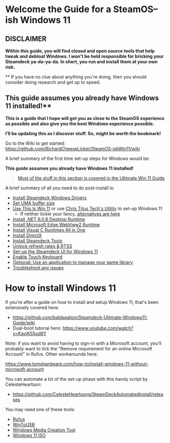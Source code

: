 # Welcome the Guide for a SteamOS–ish Windows 11

## DISCLAIMER

**Within this guide, you will find closed and open source tools that help tweak and debloat Windows. I won't be held responsible for bricking your Steamdeck ya-da-ya-da. In short, you run and install them at your own risk.**

** If you have no clue about anything you're doing, then you should consider doing research and get up to speed.

## This guide assumes you already have Windows 11 installed!**

**This is a guide that I hope will get you as close to the SteamOS experience as possible and also give you the best Windows experience possible.**

**I’ll be updating this as I discover stuff. So, might be worth the bookmark!**

Go to the Wiki to get started: https://github.com/RichardCheeseLicker/SteamOS-ishWin11/wiki

A brief summary of the first time set-up steps for Windows would be:

**This guide assumes you already have Windows 11 installed!**

> [Most of the stuff in this section is covered in the Ultimate Win 11 Guide](https://github.com/baldsealion/Steamdeck-Ultimate-Windows11-Guide/wiki/1.0-Getting-Started)

A brief summary of all you need to do post-install is:

* [Install Steamdeck Windows Drivers](https://help.steampowered.com/en/faqs/view/6121-ECCD-D643-BAA8)
* [Set UMA buffer size](https://github.com/baldsealion/Steamdeck-Ultimate-Windows11-Guide/wiki/1.1-Set-UMA-Buffer-Size)
* [Use This Is Win 11](https://github.com/builtbybel/ThisIsWin11) or use [Chris Titus Tech's Utility](https://github.com/ChrisTitusTech/winutil) to set-up Windows 11
  * If neither tickle your fancy, [alternatives are here](https://github.com/RichardCheeseLicker/SteamOS-ishWin11/wiki/1.1:-The-Boring-Stuff:-Drivers-and-Essentials#thisiswin11-alternatives)
* [Install .NET 6.0.8 Desktop Runtime](https://dotnet.microsoft.com/download/dotnet/6.0#runtime-desktop-6.0.8)
* [Install Microsoft Edge WebView2 Runtime](https://go.microsoft.com/fwlink/p/?LinkId=2124703)
* [Install Visual C Runtimes All in One](https://www.techpowerup.com/download/visual-c-redistributable-runtime-package-all-in-one/)
* [Install DirectX](https://www.microsoft.com/en-gb/download/details.aspx?id=35)
* [Install Steamdeck Tools](https://github.com/ayufan/steam-deck-tools)
* [Unlock refresh rates & RTSS](https://github.com/baldsealion/Steamdeck-Ultimate-Windows11-Guide/wiki/1.5-Unlocking-Refresh-Rate-&-RTSS)
* [Set-up the Steamdeck UI for Windows 11](https://github.com/RichardCheeseLicker/SteamOS-ishWin11/wiki/1.3:-It’s-Gametime!-Turn-Windows-into-SteamOS–ish#get-the-steamdeck-ui-on-windows)
* [Enable Touch Keyboard](https://github.com/RichardCheeseLicker/SteamOS-ishWin11/wiki/1.3:-It’s-Gametime!-Turn-Windows-into-SteamOS–ish#enable-touch-keyboard)
* [Optional: Use an application to manage your game library](https://github.com/RichardCheeseLicker/SteamOS-ishWin11/wiki/1.3:-It’s-Gametime!-Turn-Windows-into-SteamOS–ish#game-library-managers)
* [Troubleshoot any issues](https://github.com/RichardCheeseLicker/SteamOS-ishWin11/wiki/1.5-Troubleshooting)


# How to install Windows 11

If you’re after a guide on how to install and setup Windows 11, that's been extensively covered here:
 
* https://github.com/baldsealion/Steamdeck-Ultimate-Windows11-Guide/wiki
* Dual-boot tutorial here: https://www.youtube.com/watch?v=KaviK55od6Y

Note: if you want to avoid having to sign-in with a Microsoft account, you'll probably want to tick the "Remove requirement for an online Microsoft Account" in Rufus. Other workarounds here:

https://www.tomshardware.com/how-to/install-windows-11-without-microsoft-account

You can automate a lot of the set-up phase with this handy script by CelesteHeartson:

* https://github.com/CelesteHeartsong/SteamDeckAutomatedInstall/releases

You may need one of these tools:

 * [Rufus](https://rufus.ie/en/)
 * [WinToUSB](https://www.easyuefi.com/wintousb/)
 * [Windows Media Creation Tool](https://support.microsoft.com/en-us/windows/create-installation-media-for-windows-99a58364-8c02-206f-aa6f-40c3b507420d)
 * [Windows 11 ISO](https://www.google.com/search?q=windows+iso)






